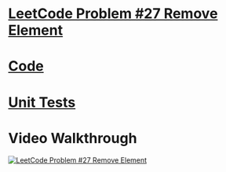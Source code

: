 # [LeetCode Problem #27 Remove Element](https://leetcode.com/problems/remove-element/)

# [Code](remove_element.py)

# [Unit Tests](remove_element_test.py)


# Video Walkthrough

[![LeetCode Problem #27 Remove Element](https://img.youtube.com/vi/ihOd5IIkv3E/0.jpg)](https://www.youtube.com/watch?v=ihOd5IIkv3E)
